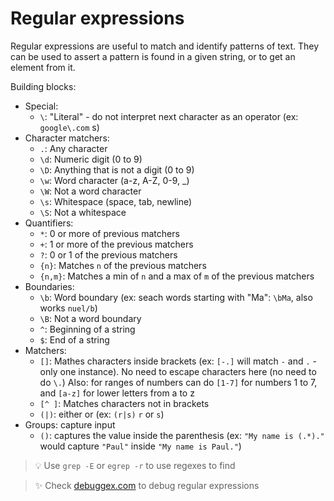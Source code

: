 # Regular expressions

Regular expressions are useful to match and identify patterns of text. They can be
used to assert a pattern is found in a given string, or to get an element from it.

Building blocks:
- Special:
  - `\`: "Literal" - do not interpret next character as an operator (ex: `google\.com` s)
- Character matchers:
  - `.`: Any character
  - `\d`: Numeric digit (0 to 9)
  - `\D`: Anything that is not a digit (0 to 9)
  - `\w`: Word character (a-z, A-Z, 0-9, _)
  - `\W`: Not a word character
  - `\s`: Whitespace (space, tab, newline)
  - `\S`: Not a whitespace
- Quantifiers:
  - `*`: 0 or more of previous matchers
  - `+`: 1 or more of the previous matchers
  - `?`: 0 or 1 of the previous matchers
  - `{n}`: Matches `n` of the previous matchers
  - `{n,m}`: Matches a min of `n` and a max of `m` of the previous matchers
- Boundaries:
  - `\b`: Word boundary (ex: seach words starting with "Ma": `\bMa`, also works `nuel/b`)
  - `\B`: Not a word boundary
  - `^`: Beginning of a string
  - `$`: End of a string
- Matchers:
  - `[]`: Mathes characters inside brackets (ex: `[-.]` will match `-` and `.` - only
  one instance). No need to escape characters here (no need to do `\.`) Also: for ranges
  of numbers can do `[1-7]` for numbers 1 to 7, and `[a-z]` for lower letters from a to z
  - `[^ ]`: Matches characters not in brackets
  - `(|)`: either or (ex: `(r|s)` `r` or `s`)
- Groups: capture input
  - `()`: captures the value inside the parenthesis (ex: `"My name is (.*)."` would capture `"Paul"` inside `"My name is Paul."`)

> :bulb: Use `grep -E` or `egrep -r` to use regexes to find

> :sparkles: Check [debuggex.com](https://www.debuggex.com/) to debug regular expressions 

